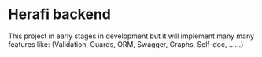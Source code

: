 # Herafi backend

This project in early stages in development but it will implement many many features like: (Validation, Guards, ORM, Swagger, Graphs, Self-doc, ......)
